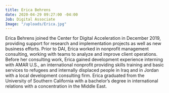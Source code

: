 ```yaml
---
title: Erica Behrens
date: 2020-04-29 09:27:00 -04:00
Job: Digital Associate
Image: "/uploads/Erica.jpg"
---
```


Erica Behrens joined the Center for Digital Acceleration in December 2019, providing support for research and implementation projects as well as new business efforts. Prior to DAI, Erica worked in nonprofit management consulting, working with teams to analyze and improve client operations. Before her consulting work, Erica gained development experience interning with AMAR U.S., an international nonprofit providing skills training and basic services to refugees and internally displaced people in Iraq and in Jordan with a local development consulting firm. Erica graduated from the University of Southern California with a bachelor’s degree in international relations with a concentration in the Middle East.
